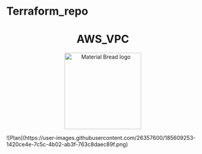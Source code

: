 # Terraform_repo
<h1 align="center">AWS_VPC</h1>
<p align="center">
    <img width="200" src="https://user-images.githubusercontent.com/26357600/185609253-1420ce4e-7c5c-4b02-ab3f-763c8daec89f.png" alt="Material Bread logo">
</p>
![Plan](https://user-images.githubusercontent.com/26357600/185609253-1420ce4e-7c5c-4b02-ab3f-763c8daec89f.png)


